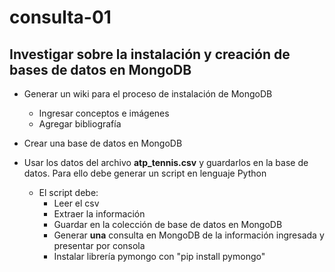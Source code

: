 # consulta-01
## Investigar sobre la instalación y creación de bases de datos en MongoDB

* Generar un wiki para el proceso de instalación de MongoDB
  * Ingresar conceptos e imágenes
  * Agregar bibliografía

* Crear una base de datos en MongoDB

* Usar los datos del archivo **atp_tennis.csv** y guardarlos en la base de datos. Para ello debe generar un script en lenguaje Python
  * El script debe:
    * Leer el csv
    * Extraer la información
    * Guardar en la colección de base de datos en MongoDB
    * Generar **una** consulta en MongoDB de la información ingresada y presentar por consola
    * Instalar librería pymongo con "pip install pymongo"
